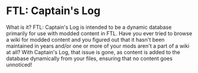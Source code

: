 # FTL: Captain's Log

What is it? FTL: Captain's Log is intended to be a dynamic database primarily for use with modded content in FTL. Have you ever tried to browse a wiki for modded content and you figured out that it hasn't been maintained in years and/or one or more of your mods aren't a part of a wiki at all? With Captain's Log, that issue is gone, as content is added to the database dynamically from your files, ensuring that no content goes unnoticed!
